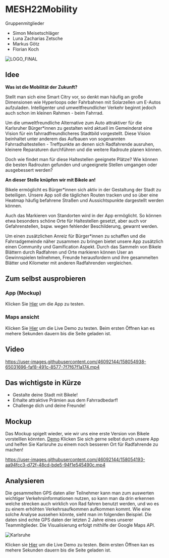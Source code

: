 # MESH22Mobility
Gruppenmitglieder 
- Simon Meisetschläger
- Luna Zacharias Zetsche
- Markus Götz
- Florian Koch

![LOGO_FINAL](https://user-images.githubusercontent.com/67091927/158055824-15713e8f-f3ff-47cf-81f4-7aab5dc81aaf.png)


## Idee

**Was ist die Mobilität der Zukunft?** 

Stellt man sich eine Smart Citry vor, so denkt man häufig an große Dimensionen wie Hyperloops oder Fahrbahnen mit Solarzellen um E-Autos aufzuladen. Intelligenter und umweltfreundlicher Verkehr beginnt jedoch auch schon im kleinen Rahmen - beim Fahrrad.

Um die umweltfreundliche Alternative zum Auto attraktiver für die Karlsruher Bürger\*innen zu gestalten wird aktuell im Gemeinderat eine Vision für ein fahrradfreundlicheres Stadtbild vorgestellt. Diese Vision beinhaltet unter anderem das Aufbauen von sogenannten Fahrradhaltestellen - Treffpunkte an denen sich Radfahrende ausruhen, kleinere Reparaturen durchführen und die weitere Radroute planen können.

Doch wie findet man für diese Haltestellen geeignete Plätze? Wie können die besten Radrouten gefunden und ungeeignete Stellen umgangen oder ausgebessert werden?

**An dieser Stelle knüpfen wir mit Bikele an!**

Bikele ermöglicht es Bürger\*innen sich aktiv in der Gestaltung der Stadt zu beteiligen. Unsere App soll die täglichen Routen tracken und so über eine Heatmap häufig befahrene Straßen und Aussichtspunkte dargestellt werden können.

Auch das Markieren von Standorten wird in der App ermöglicht. So können etwa besonders schöne Orte für Haltestellen gesetzt, aber auch vor Gefahrenstellen, bspw. wegen fehlender Beschilderung, gewarnt werden.

Um einen zusätzlichen Anreiz für Bürger\*innen zu schaffen und die Fahrradgemeinde näher zusammen zu bringen bietet unsere App zusätzlich einen Community und Gamification Aspekt.
Durch das Sammeln von Bikele Blättern durch Radfahren und Orte markieren können User an Gewinnspielen teilnehmen, Freunde herausfordern und ihre gesammelten Blätter und Kilometer mit anderen Radfahrenden vergleichen.

## Zum selbst ausprobieren
### App (Mockup)
Klicken Sie [Hier](https://www.figma.com/proto/LI2PYmKuQUiLs8Ji1z4Jcx/Mockup?page-id=227%3A760&node-id=227%3A954&viewport=241%2C48%2C0.63&scaling=scale-down&starting-point-node-id=227%3A954&show-proto-sidebar=1)  um die App zu testen.
### Maps ansicht
Klicken Sie [Hier](http://hawk140100-001-site1.ctempurl.com/karlsruhe) um die Live Demo zu testen. Beim ersten Öffnen kan es mehere Sekunden dauern bis die Seite geladen ist.
## Video

https://user-images.githubusercontent.com/46092144/158054938-65031696-faf8-491c-8577-7f7f67f1a174.mp4


## Das wichtigste in Kürze

- Gestalte deine Stadt mit Bikele!
- Erhalte attraktive Prämien aus dem Fahrradbedarf!
- Challenge dich und deine Freunde!

## Mockup
Das Mockup spigelt wieder, wie wir uns eine erste Version von Bikele vorstelllen könnten. 
[Demo](https://www.figma.com/proto/LI2PYmKuQUiLs8Ji1z4Jcx/Mockup?page-id=227%3A760&node-id=227%3A954&viewport=241%2C48%2C0.63&scaling=scale-down&starting-point-node-id=227%3A954&show-proto-sidebar=1) Klicken Sie sich gerne selbst durch unsere App und helfen Sie Karlsruhe zu einem noch besseren Ort für Radfahrende zu machen!





https://user-images.githubusercontent.com/46092144/158054193-aa94fcc3-d72f-48cd-bde5-94f1e545490c.mp4







## Analysieren
Die gesammelten GPS daten aller Teilnehmer kann man zum auswerten wichtiger Verkehrsinformationen nutzen, so kann man da drin erkennen welche strecken auch wirklich von Rad fahren benutzt werden, und wo es zu einem erhöhten Verkehrsaufkommen aufkommen kommt. Wie eine solche Analyse aussehen könnte, sieht man im folgenden Beispiel. Die daten sind echte GPS daten der letzten 2 Jahre eines unserer Teammitglieder.
Die Visualisierung erfolgt mithilfe der Google Maps API.

![Karlsruhe](https://user-images.githubusercontent.com/46092144/158054655-e070f916-f912-4541-906f-21b7e5ba6d62.JPG)



Klicken sie [Hier](http://hawk140100-001-site1.ctempurl.com/karlsruhe) um die Live Demo zu testen. Beim ersten Öffnen kan es mehere Sekunden dauern bis die Seite geladen ist.



